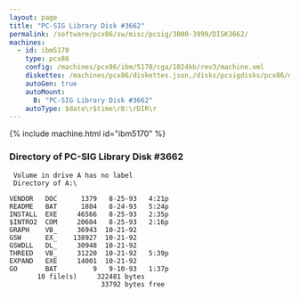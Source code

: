 ```yaml
---
layout: page
title: "PC-SIG Library Disk #3662"
permalink: /software/pcx86/sw/misc/pcsig/3000-3999/DISK3662/
machines:
  - id: ibm5170
    type: pcx86
    config: /machines/pcx86/ibm/5170/cga/1024kb/rev3/machine.xml
    diskettes: /machines/pcx86/diskettes.json,/disks/pcsigdisks/pcx86/diskettes.json
    autoGen: true
    autoMount:
      B: "PC-SIG Library Disk #3662"
    autoType: $date\r$time\rB:\rDIR\r
---
```


{% include machine.html id="ibm5170" %}

### Directory of PC-SIG Library Disk #3662

     Volume in drive A has no label
     Directory of A:\

    VENDOR   DOC      1379   8-25-93   4:21p
    README   BAT      1884   8-24-93   5:24p
    INSTALL  EXE     46566   8-25-93   2:35p
    $INTRO2  COM     20604   8-25-93   2:16p
    GRAPH    VB_     36943  10-21-92
    GSW      EX_    138927  10-21-92
    GSWDLL   DL_     30948  10-21-92
    THREED   VB_     31220  10-21-92   5:39p
    EXPAND   EXE     14001  10-21-92
    GO       BAT         9   9-10-93   1:37p
           10 file(s)     322481 bytes
                           33792 bytes free
